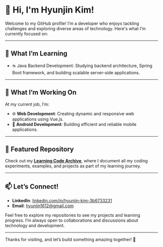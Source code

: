 # 👋 Hi, I'm Hyunjin Kim!

Welcome to my GitHub profile! I’m a developer who enjoys tackling challenges and exploring diverse areas of technology. Here's what I’m currently focused on:

---

## 🌱 What I’m Learning
- ☕ Java Backend Development: Studying backend architecture, Spring Boot framework, and building scalable server-side applications.

---

## 💼 What I’m Working On
At my current job, I’m:
- 🌐 **Web Development**: Creating dynamic and responsive web applications using Vue.js.
- 🤖 **Android Development**: Building efficient and reliable mobile applications.

---

## 🌟 Featured Repository
Check out my **[Learning Code Archive](https://github.com/kim-hyunjin/learning-code-archive)**, where I document all my coding experiments, examples, and projects as part of my learning journey.

---

## 📫 Let’s Connect!
- **LinkedIn**: [linkedin.com/in/hyunjin-kim-3b6733231](https://www.linkedin.com/in/hyunjin-kim-3b6733231/)
- **Email**: [hyunjin1612@gmail.com](mailto:hyunjin1612@gmail.com) 

Feel free to explore my repositories to see my projects and learning progress. I’m always open to collaborations and discussions about technology and development.

---

Thanks for visiting, and let’s build something amazing together! 🚀
